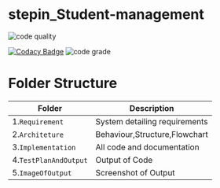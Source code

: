 # stepin_Student-management
![code quality](https://www.code-inspector.com/project/27496/score/svg)

[![Codacy Badge](https://app.codacy.com/project/badge/Grade/245190de07b44813a88b6fe5d931325a)](https://www.codacy.com/gh/Nitishkumar6/stepin_Hotel-management/dashboard?utm_source=github.com&amp;utm_medium=referral&amp;utm_content=Nitishkumar6/stepin_Hotel-management&amp;utm_campaign=Badge_Grade)
![code grade](https://www.code-inspector.com/project/27496/status/svg)


# Folder Structure
|Folder        |Description |
|-------------|-----------|
|1.`Requirement`|System detailing requirements|
|2.`Architeture`|Behaviour,Structure,Flowchart|
|3.`Implementation`|All code and documentation|
|4.`TestPlanAndOutput`|Output of Code|
|5.`ImageOfOutput`|Screenshot of Output|
